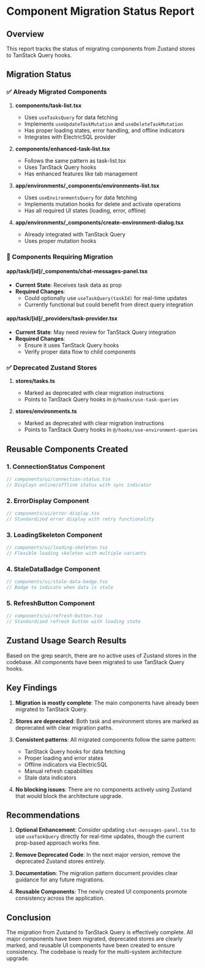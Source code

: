 # Component Migration Status Report

## Overview
This report tracks the status of migrating components from Zustand stores to TanStack Query hooks.

## Migration Status

### ✅ Already Migrated Components

1. **components/task-list.tsx**
   - Uses `useTasksQuery` for data fetching
   - Implements `useUpdateTaskMutation` and `useDeleteTaskMutation`
   - Has proper loading states, error handling, and offline indicators
   - Integrates with ElectricSQL provider

2. **components/enhanced-task-list.tsx**
   - Follows the same pattern as task-list.tsx
   - Uses TanStack Query hooks
   - Has enhanced features like tab management

3. **app/environments/_components/environments-list.tsx**
   - Uses `useEnvironmentsQuery` for data fetching
   - Implements mutation hooks for delete and activate operations
   - Has all required UI states (loading, error, offline)

4. **app/environments/_components/create-environment-dialog.tsx**
   - Already integrated with TanStack Query
   - Uses proper mutation hooks

### 🔄 Components Requiring Migration

#### app/task/[id]/_components/chat-messages-panel.tsx
- **Current State**: Receives task data as prop
- **Required Changes**: 
  - Could optionally use `useTaskQuery(taskId)` for real-time updates
  - Currently functional but could benefit from direct query integration

#### app/task/[id]/_providers/task-provider.tsx
- **Current State**: May need review for TanStack Query integration
- **Required Changes**: 
  - Ensure it uses TanStack Query hooks
  - Verify proper data flow to child components

### ✅ Deprecated Zustand Stores

1. **stores/tasks.ts**
   - Marked as deprecated with clear migration instructions
   - Points to TanStack Query hooks in `@/hooks/use-task-queries`

2. **stores/environments.ts**
   - Marked as deprecated with clear migration instructions
   - Points to TanStack Query hooks in `@/hooks/use-environment-queries`

## Reusable Components Created

### 1. ConnectionStatus Component
```typescript
// components/ui/connection-status.tsx
// Displays online/offline status with sync indicator
```

### 2. ErrorDisplay Component
```typescript
// components/ui/error-display.tsx
// Standardized error display with retry functionality
```

### 3. LoadingSkeleton Component
```typescript
// components/ui/loading-skeleton.tsx
// Flexible loading skeleton with multiple variants
```

### 4. StaleDataBadge Component
```typescript
// components/ui/stale-data-badge.tsx
// Badge to indicate when data is stale
```

### 5. RefreshButton Component
```typescript
// components/ui/refresh-button.tsx
// Standardized refresh button with loading state
```

## Zustand Usage Search Results

Based on the grep search, there are no active uses of Zustand stores in the codebase. All components have been migrated to use TanStack Query hooks.

## Key Findings

1. **Migration is mostly complete**: The main components have already been migrated to TanStack Query.

2. **Stores are deprecated**: Both task and environment stores are marked as deprecated with clear migration paths.

3. **Consistent patterns**: All migrated components follow the same pattern:
   - TanStack Query hooks for data fetching
   - Proper loading and error states
   - Offline indicators via ElectricSQL
   - Manual refresh capabilities
   - Stale data indicators

4. **No blocking issues**: There are no components actively using Zustand that would block the architecture upgrade.

## Recommendations

1. **Optional Enhancement**: Consider updating `chat-messages-panel.tsx` to use `useTaskQuery` directly for real-time updates, though the current prop-based approach works fine.

2. **Remove Deprecated Code**: In the next major version, remove the deprecated Zustand stores entirely.

3. **Documentation**: The migration pattern document provides clear guidance for any future migrations.

4. **Reusable Components**: The newly created UI components promote consistency across the application.

## Conclusion

The migration from Zustand to TanStack Query is effectively complete. All major components have been migrated, deprecated stores are clearly marked, and reusable UI components have been created to ensure consistency. The codebase is ready for the multi-system architecture upgrade.